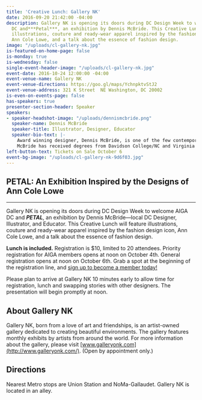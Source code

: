 ```yaml
---
title: 'Creative Lunch: Gallery NK'
date: 2016-09-20 21:42:00 -04:00
description: Gallery NK is opening its doors during DC Design Week to welcome AIGA
  DC and***Petal***, an exhibition by Dennis McBride. This Creative Lunch will feature
  illustrations, couture and ready-wear apparel inspired by the fashion design icon,
  Ann Cole Lowe, and a talk about the essence of fashion design.
image: "/uploads/cl-gallery-nk.jpg"
is-featured-on-home-page: false
is-monday: true
is-wednesday: false
single-event-header-image: "/uploads/cl-gallery-nk.jpg"
event-date: 2016-10-24 12:00:00 -04:00
event-venue-name: Gallery NK
event-venue-directions: https://goo.gl/maps/YchnpktvStJ2
event-venue-address: 321 K Street  NE Washington, DC 20002
is-even-on-events-page: false
has-speakers: true
presenter-section-header: Speaker
speakers:
- speaker-headshot-image: "/uploads/dennismcbride.png"
  speaker-name: Dennis McBride
  speaker-title: Illustrator, Designer, Educator
  speaker-bio-text: |-
    Award winning designer, Dennis McBride, is one of the few contemporaries with creative triumphs in both costume and fashion design, whose career highlights include a feature in Women’s Wear Daily (WWD), Best of New York issue; his own clothing label ONEYLL; theatrical productions of HELLO DOLLY and NOT ABOUT NIGHTINGALES, at Howard University, as well as various dance performances. His illustrations have been featured with the International Workers Garment Union (ILGWU). As former Curator and Advisory Board counsel for The Black Fashion Museum (BFM/DC), his installations and traveling exhibit, “A Stitch in Time: 1800-2000,” played a key factor in the recognition of the BFM collection that led to its acquisition by the National Museum of African American Culture (NMAAHC | Smithsonian Institution).
    McBride has received degrees from Davidson College/NC and Virginia Commonwealth University (VCU)/VA. His four years of curriculum development and teaching in the Fashion Design department at Sitar Arts Center has been one of his most heart-felt achievements to date.
left-button-text: Tickets on Sale October 6
event-bg-image: "/uploads/cl-gallery-nk-9d6f03.jpg"
---
```


## PETAL: An Exhibition Inspired by the Designs of Ann Cole Lowe

---

Gallery NK is opening its doors during DC Design Week to welcome AIGA DC and ***PETAL***, an exhibition by Dennis McBride—local DC Designer, Illustrator, and Educator. This Creative Lunch will feature illustrations, couture and ready-wear apparel inspired by the fashion design icon, Ann Cole Lowe, and a talk about the essence of fashion design.

**Lunch is included.** Registration is $10, limited to 20 attendees. Priority registration for AIGA members opens at noon on October 4th. General registration opens at noon on October 6th. Grab a spot at the beginning of the registration line, and [sign up to become a member today!](http://www.aiga.org/join)

Please plan to arrive at Gallery NK 10 minutes early to allow time for registration, lunch and swapping stories with other designers. The presentation will begin promptly at noon.

## About Gallery NK

Gallery NK, born from a love of art and friendships, is an artist-owned gallery dedicated to creating beautiful environments. The gallery features monthly exhibits by artists from around the world. For more information about the gallery, please visit [www.galleryonk.com](http://www.galleryonk.com/). (Open by appointment only.)

## Directions

Nearest Metro stops are Union Station and NoMa-Gallaudet. Gallery NK is located in an alley.